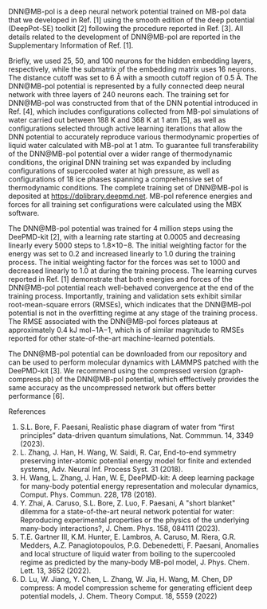DNN@MB-pol is a deep neural network potential trained on MB-pol data that we developed in Ref. [1] using the smooth edition of the deep potential (DeepPot-SE) toolkit [2] following the procedure reported in Ref. [3]. All details related to the development of DNN@MB-pol are reported in the Supplementary Information of Ref. [1].

Briefly, we used 25, 50, and 100 neurons for the hidden embedding layers, respectively, while the submatrix of the embedding matrix uses 16 neurons. The distance cutoff was set to 6 Å with a smooth cutoff region of 0.5 Å. The DNN@MB-pol potential is represented by a fully connected deep neural network with three layers of 240 neurons each. The training set for DNN@MB-pol was constructed from that of the DNN potential introduced in Ref. [4], which includes configurations collected from MB-pol simulations of water carried out between 188 K and 368 K at 1 atm [5], as well as configurations selected through active learning iterations that allow the DNN potential to accurately reproduce various thermodynamic properties of liquid water calculated with MB-pol at 1 atm. To guarantee full transferability of the DNN@MB-pol potential over a wider range of thermodynamic conditions, the original DNN training set was expanded by including configurations of supercooled water at high pressure, as well as configurations of 18 ice phases spanning a comprehensive set of thermodynamic conditions. The complete training set of DNN@MB-pol is deposited at https://dplibrary.deepmd.net. MB-pol reference energies and forces for all training set configurations were calculated using the MBX software.

The DNN@MB-pol potential was trained for 4 million steps using the DeePMD-kit [2], with a learning rate starting at 0.0005 and decreasing linearly every 5000 steps to 1.8×10−8. The initial weighting factor for the energy was set to 0.2 and increased linearly to 1.0 during the training process. The initial weighting factor for the forces was set to 1000 and decreased linearly to 1.0 at during the training process. The learning curves reported in Ref. [1] demonstrate that both energies and forces of the DNN@MB-pol potential reach well-behaved convergence at the end of the training process. Importantly, training and validation sets exhibit similar root-mean-square errors (RMSEs), which indicates that the DNN@MB-pol potential is not in the overfitting regime at any stage of the training process. The RMSE associated with the DNN@MB-pol forces plateaus at approximately 0.4 kJ mol−1A−1, which is of similar magnitude to RMSEs reported for other state-of-the-art machine-learned potentials.

The DNN@MB-pol potential can be downloaded from our repository and can be used to perform molecular dynamics with LAMMPS patched with the DeePMD-kit [3]. We recommend using the compressed version (graph-compress.pb) of the DNN@MB-pol potential, which efffectively provides the same accuracy as the uncompressed network but offers better performance [6].  

References
1) S.L. Bore, F. Paesani, Realistic phase diagram of water from “first principles” data-driven quantum simulations, Nat. Commmun. 14, 3349 (2023).
2) L. Zhang, J. Han, H. Wang, W. Saidi, R. Car, End-to-end symmetry preserving inter-atomic potential energy model for finite and extended systems, Adv.
   Neural Inf. Process Syst. 31 (2018).
3) H. Wang, L. Zhang, J. Han, W. E, DeePMD-kit: A deep learning package for many-body potential energy representation and molecular dynamics, Comput.
   Phys. Commun. 228, 178 (2018).
4) Y. Zhai, A. Caruso, S.L. Bore, Z. Luo, F. Paesani, A "short blanket" dilemma for a state-of-the-art neural network potential for water: Reproducing
   experimental properties or the physics of the underlying many-body interactions?, J. Chem. Phys. 158, 084111 (2023).
5) T.E. Gartner III, K.M. Hunter, E. Lambros, A. Caruso, M. Riera, G.R. Medders, A.Z. Panagiotopoulos, P.G. Debenedetti, F. Paesani, Anomalies and local
   structure of liquid water from boiling to the supercooled regime as predicted by the many-body MB-pol model, J. Phys. Chem. Lett. 13, 3652 (2022).
6) D. Lu, W. Jiang, Y. Chen, L. Zhang, W. Jia, H. Wang, M. Chen, DP compress: A model compression scheme for generating efficient deep potential
   models, J. Chem. Theory Comput. 18, 5559 (2022)
